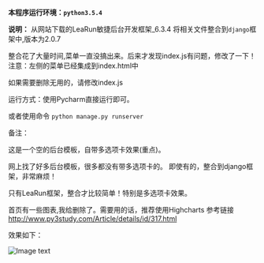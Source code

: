 **本程序运行环境：`python3.5.4`**

**说明：**
从网站下载的LeaRun敏捷后台开发框架_6.3.4
将相关文件整合到`django`框架中,版本为2.0.7

整合花了大量时间,菜单一直没搞出来。后来才发现index.js有问题，修改了一下！
注意：左侧的菜单已经集成到index.html中

如果需要删除无用的，请修改index.js

运行方式：使用Pycharm直接运行即可。

或者使用命令
`python manage.py runserver`

备注：

这是一个空的后台模板，自带多选项卡效果(重点)。

网上找了好多后台模板，很多都没有带多选项卡的。
即使有的，整合到django框架，非常麻烦！

只有LeaRun框架，整合才比较简单！特别是多选项卡效果。

首页有一些图表,我给删除了。需要用的话，推荐使用Highcharts
参考链接
http://www.py3study.com/Article/details/id/317.html

效果如下：

![Image text](https://github.com/py3study/bmt/blob/master/效果图.png)